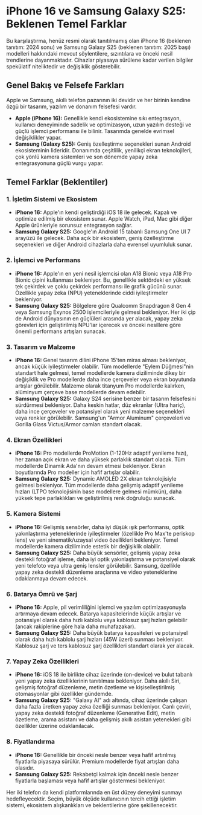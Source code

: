 # iPhone 16 ve Samsung Galaxy S25: Beklenen Temel Farklar

Bu karşılaştırma, henüz resmi olarak tanıtılmamış olan iPhone 16 (beklenen tanıtım: 2024 sonu) ve Samsung Galaxy S25 (beklenen tanıtım: 2025 başı) modelleri hakkındaki mevcut söylentilere, sızıntılara ve önceki nesil trendlerine dayanmaktadır. Cihazlar piyasaya sürülene kadar verilen bilgiler spekülatif niteliktedir ve değişiklik gösterebilir.

## Genel Bakış ve Felsefe Farkları

Apple ve Samsung, akıllı telefon pazarının iki devidir ve her birinin kendine özgü bir tasarım, yazılım ve donanım felsefesi vardır.

-   **Apple (iPhone 16):** Genellikle kendi ekosistemine sıkı entegrasyon, kullanıcı deneyiminde sadelik ve optimizasyon, uzun yazılım desteği ve güçlü işlemci performansı ile bilinir. Tasarımda genelde evrimsel değişiklikler yapar.
-   **Samsung (Galaxy S25):** Geniş özelleştirme seçenekleri sunan Android ekosisteminin lideridir. Donanımda çeşitlilik, yenilikçi ekran teknolojileri, çok yönlü kamera sistemleri ve son dönemde yapay zeka entegrasyonuna güçlü vurgu yapar.

## Temel Farklar (Beklentiler)

### 1. İşletim Sistemi ve Ekosistem

-   **iPhone 16:** Apple'ın kendi geliştirdiği iOS 18 ile gelecek. Kapalı ve optimize edilmiş bir ekosistem sunar. Apple Watch, iPad, Mac gibi diğer Apple ürünleriyle sorunsuz entegrasyon sağlar.
-   **Samsung Galaxy S25:** Google'ın Android 15 tabanlı Samsung One UI 7 arayüzü ile gelecek. Daha açık bir ekosistem, geniş özelleştirme seçenekleri ve diğer Android cihazlarla daha evrensel uyumluluk sunar.

### 2. İşlemci ve Performans

-   **iPhone 16:** Apple'ın en yeni nesil işlemcisi olan A18 Bionic veya A18 Pro Bionic çipini kullanması bekleniyor. Bu, genellikle sektördeki en yüksek tek çekirdek ve çoklu çekirdek performansı ile grafik gücünü sunar. Özellikle yapay zeka (NPU) yeteneklerinde ciddi iyileştirmeler bekleniyor.
-   **Samsung Galaxy S25:** Bölgelere göre Qualcomm Snapdragon 8 Gen 4 veya Samsung Exynos 2500 işlemcileriyle gelmesi bekleniyor. Her iki çip de Android dünyasının en güçlüleri arasında yer alacak, yapay zeka görevleri için geliştirilmiş NPU'lar içerecek ve önceki nesillere göre önemli performans artışları sunacak.

### 3. Tasarım ve Malzeme

-   **iPhone 16:** Genel tasarım dilini iPhone 15'ten miras alması bekleniyor, ancak küçük iyileştirmeler olabilir. Tüm modellerde "Eylem Düğmesi"nin standart hale gelmesi, temel modellerde kamera diziliminde dikey bir değişiklik ve Pro modellerde daha ince çerçeveler veya ekran boyutunda artışlar görülebilir. Malzeme olarak titanyum Pro modellerde kalırken, alüminyum çerçeve base modellerde devam edebilir.
-   **Samsung Galaxy S25:** Galaxy S24 serisine benzer bir tasarım felsefesini sürdürmesi bekleniyor. Daha keskin hatlar, düz ekranlar (Ultra hariç), daha ince çerçeveler ve potansiyel olarak yeni malzeme seçenekleri veya renkler görülebilir. Samsung'un "Armor Aluminum" çerçeveleri ve Gorilla Glass Victus/Armor camları standart olacak.

### 4. Ekran Özellikleri

-   **iPhone 16:** Pro modellerde ProMotion (1-120Hz adaptif yenileme hızı), her zaman açık ekran ve daha yüksek parlaklık standart olacak. Tüm modellerde Dinamik Ada'nın devam etmesi bekleniyor. Ekran boyutlarında Pro modeller için hafif artışlar olabilir.
-   **Samsung Galaxy S25:** Dynamic AMOLED 2X ekran teknolojisiyle gelmesi bekleniyor. Tüm modellerde daha gelişmiş adaptif yenileme hızları (LTPO teknolojisinin base modellere gelmesi mümkün), daha yüksek tepe parlaklıkları ve geliştirilmiş renk doğruluğu sunacak.

### 5. Kamera Sistemi

-   **iPhone 16:** Gelişmiş sensörler, daha iyi düşük ışık performansı, optik yakınlaştırma yeteneklerinde iyileştirmeler (özellikle Pro Max'te periskop lens) ve yeni sinematik/uzaysal video özellikleri bekleniyor. Temel modellerde kamera diziliminde estetik bir değişiklik olabilir.
-   **Samsung Galaxy S25:** Daha büyük sensörler, gelişmiş yapay zeka destekli fotoğraf işleme, daha iyi optik yakınlaştırma ve potansiyel olarak yeni telefoto veya ultra geniş lensler görülebilir. Samsung, özellikle yapay zeka destekli düzenleme araçlarına ve video yeteneklerine odaklanmaya devam edecek.

### 6. Batarya Ömrü ve Şarj

-   **iPhone 16:** Apple, pil verimliliğini işlemci ve yazılım optimizasyonuyla artırmaya devam edecek. Batarya kapasitelerinde küçük artışlar ve potansiyel olarak daha hızlı kablolu veya kablosuz şarj hızları gelebilir (ancak rakiplerine göre hala daha muhafazakar).
-   **Samsung Galaxy S25:** Daha büyük batarya kapasiteleri ve potansiyel olarak daha hızlı kablolu şarj hızları (45W üzeri) sunması bekleniyor. Kablosuz şarj ve ters kablosuz şarj özellikleri standart olarak yer alacak.

### 7. Yapay Zeka Özellikleri

-   **iPhone 16:** iOS 18 ile birlikte cihaz üzerinde (on-device) ve bulut tabanlı yeni yapay zeka özelliklerinin tanıtılması bekleniyor. Daha akıllı Siri, gelişmiş fotoğraf düzenleme, metin özetleme ve kişiselleştirilmiş otomasyonlar gibi özellikler gündemde.
-   **Samsung Galaxy S25:** "Galaxy AI" adı altında, cihaz üzerinde çalışan daha fazla üretken yapay zeka özelliği sunması bekleniyor. Canlı çeviri, yapay zeka destekli fotoğraf düzenleme (Generative Edit), metin özetleme, arama asistanı ve daha gelişmiş akıllı asistan yetenekleri gibi özellikler üzerine odaklanılacak.

### 8. Fiyatlandırma

-   **iPhone 16:** Genellikle bir önceki nesle benzer veya hafif artırılmış fiyatlarla piyasaya sürülür. Premium modellerde fiyat artışları daha olasıdır.
-   **Samsung Galaxy S25:** Rekabetçi kalmak için önceki nesle benzer fiyatlarla başlaması veya hafif artışlar göstermesi bekleniyor.

Her iki telefon da kendi platformlarında en üst düzey deneyimi sunmayı hedefleyecektir. Seçim, büyük ölçüde kullanıcının tercih ettiği işletim sistemi, ekosistem alışkanlıkları ve beklentilerine göre şekillenecektir.